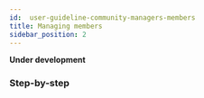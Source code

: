 ```yaml
---
id:  user-guideline-community-managers-members
title: Managing members
sidebar_position: 2
---
```


**Under development**

### Step-by-step

<!-- ## Managing members

### User requests

**Steps**

### User roles

**Steps**

### User visibility

**Steps** -->
